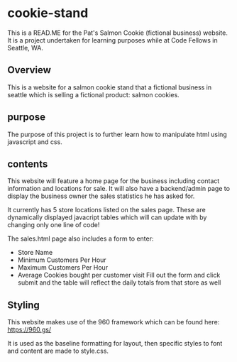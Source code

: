 # cookie-stand
This is a READ.ME for the Pat's Salmon Cookie (fictional business) website. It is a project undertaken for learning purposes while at Code Fellows in Seattle, WA.

## Overview

This is a website for a salmon cookie stand that a fictional business in seattle which is selling a fictional product: salmon cookies.

## purpose

The purpose of this project is to further learn how to manipulate html using javascript and css.

## contents

This website will feature a home page for the business including contact information and locations for sale. It will also have a backend/admin page to display the business owner the sales statistics he has asked for.

It currently has 5 store locations listed on the sales page. These are dynamically displayed javacript tables which will can update with by changing only one line of code!

The sales.html page also includes a form to enter:
* Store Name
* Minimum Customers Per Hour
* Maximum Customers Per Hour
* Average Cookies bought per customer visit
Fill out the form and click submit and the table will reflect the daily totals from that store as well

## Styling
This website makes use of the 960 framework which can be found here: https://960.gs/

It is used as the baseline formatting for layout, then specific styles to font and content are made to style.css.


